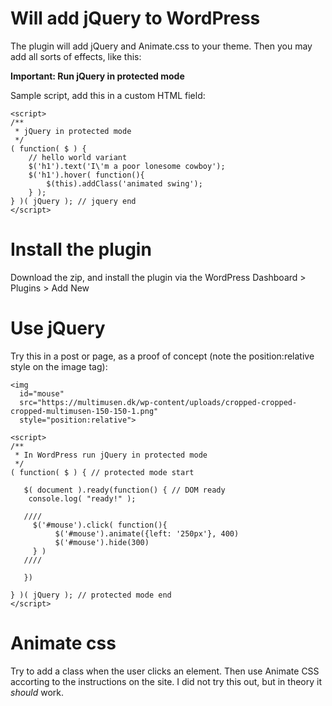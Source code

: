 # Will add jQuery to WordPress

The plugin will add jQuery and Animate.css to your theme. Then you may add all sorts of effects, like this:

**Important: Run jQuery in protected mode**

Sample script, add this in a custom HTML field:

~~~~
<script>
/**
 * jQuery in protected mode
 */
( function( $ ) {
	// hello world variant
	$('h1').text('I\'m a poor lonesome cowboy');
	$('h1').hover( function(){
		$(this).addClass('animated swing');
	} );
} )( jQuery ); // jquery end
</script>
~~~~

# Install the plugin

Download the zip, and install the plugin via the WordPress Dashboard > Plugins > Add New

# Use jQuery

Try this in a post or page, as a proof of concept (note the position:relative style on the image tag):

~~~~
<img
  id="mouse"
  src="https://multimusen.dk/wp-content/uploads/cropped-cropped-cropped-multimusen-150-150-1.png"
  style="position:relative">

<script>
/**
 * In WordPress run jQuery in protected mode
 */
( function( $ ) { // protected mode start

   $( document ).ready(function() { // DOM ready
    console.log( "ready!" );

   ////
     $('#mouse').click( function(){
          $('#mouse').animate({left: '250px'}, 400)
          $('#mouse').hide(300)
     } )
   ////

   })

} )( jQuery ); // protected mode end
</script>
~~~~

# Animate css

Try to add a class when the user clicks an element. Then use Animate CSS accorting to the instructions on the site. I did not try this out, but in theory it *should* work.
